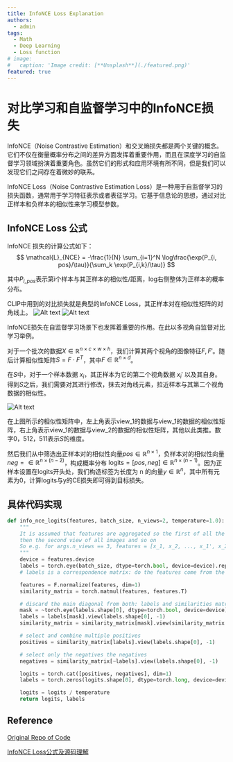 ```yaml
---
title: InfoNCE Loss Explanation
authors:
  - admin
tags:
  - Math
  - Deep Learning
  - Loss function
# image:
#   caption: 'Image credit: [**Unsplash**](./featured.png)'
featured: true
---
```


# 对比学习和自监督学习中的InfoNCE损失
InfoNCE（Noise Contrastive Estimation）和交叉熵损失都是两个关键的概念。它们不仅在衡量概率分布之间的差异方面发挥着重要作用，而且在深度学习的自监督学习领域扮演着重要角色。虽然它们的形式和应用环境有所不同，但是我们可以发现它们之间存在着微妙的联系。

InfoNCE Loss（Noise Contrastive Estimation Loss）是一种用于自监督学习的损失函数，通常用于学习特征表示或者表征学习。它基于信息论的思想，通过对比正样本和负样本的相似性来学习模型参数。

## InfoNCE Loss 公式
InfoNCE 损失的计算公式如下：
$$
\mathcal{L}_{NCE} = -\frac{1}{N} \sum_{i=1}^N \log\frac{\exp(P_{i, pos}/\tau)}{\sum_k \exp(P_{i,k}/\tau)}
$$

其中$P_{i,pos}$表示第i个样本与其正样本的相似性/距离，log右侧整体为正样本的概率分布。

CLIP中用到的对比损失就是典型的InfoNCE Loss，其正样本对在相似性矩阵的对角线上。
![Alt text](/InfoNCE_Loss/QQ_1734618945685.png)
![Alt text](/InfoNCE_Loss/QQ_1734618971678.png)

InfoNCE损失在自监督学习场景下也发挥着重要的作用。在此以多视角自监督对比学习举例。

对于一个批次的数据$X\in \mathbb{R}^{n\times c\times w\times h}$，我们计算其两个视角的图像特征$F,F'$。随后计算相似性矩阵$S = F\cdot F^T$，其中$F \in \mathbb{R}^{n\times d}$。

在$S$中，对于一个样本数据 $x_i$，其正样本为它的第二个视角数据 $x_i'$ 以及其自身。得到$S$之后，我们需要对其进行修改，抹去对角线元素，拉近样本与其第二个视角数据的相似性。

![Alt text](/InfoNCE_Loss/QQ_1734620303984.png)

在上图所示的相似性矩阵中，左上角表示view_1的数据与view_1的数据的相似性矩阵，右上角表示view_1的数据与view_2的数据的相似性矩阵，其他以此类推。数字0，512，511表示$S$的维度。

然后我们从中筛选出正样本对的相似性向量$pos \in \mathbb{R}^{n\times1}$，负样本对的相似性向量$neg = \in \mathbb{R}^{n\times (n-2)}$，构成概率分布 $\text{logits} = [pos, neg] \in \mathbb{R}^{n\times (n-1)}$。因为正样本设置在logits开头处，我们构造标签为长度为 n 的向量$y \in \mathbb{R}^n$，其中所有元素为0，计算logits与y的CE损失即可得到目标损失。

## 具体代码实现


```python
def info_nce_logits(features, batch_size, n_views=2, temperature=1.0):
    """
    It is assumed that features are aggregated so the first of all the images is first, 
    then the second view of all images and so on
    So e.g. for args.n_views == 3, features = [x_1, x_2, ..., x_1', x_2', ...,  x_1'', x_2'', ...]
    """
    device = features.device
    labels = torch.eye(batch_size, dtype=torch.bool, device=device).repeat(n_views, n_views)
    # labels is a correspondence matrix: do the features come from the same image?

    features = F.normalize(features, dim=1)
    similarity_matrix = torch.matmul(features, features.T)

    # discard the main diagonal from both: labels and similarities matrix
    mask = ~torch.eye(labels.shape[0], dtype=torch.bool, device=device) # False on the diagonal, True elsewhere
    labels = labels[mask].view(labels.shape[0], -1)
    similarity_matrix = similarity_matrix[mask].view(similarity_matrix.shape[0], -1)

    # select and combine multiple positives
    positives = similarity_matrix[labels].view(labels.shape[0], -1)

    # select only the negatives the negatives
    negatives = similarity_matrix[~labels].view(labels.shape[0], -1)

    logits = torch.cat([positives, negatives], dim=1)
    labels = torch.zeros(logits.shape[0], dtype=torch.long, device=device)

    logits = logits / temperature
    return logits, labels

```

## Reference 
[Original Repo of Code](https://github.com/grypesc/CAMP/blob/main/utils/losses.py)

[InfoNCE Loss公式及源码理解](https://blog.csdn.net/weixin_43427721/article/details/134539003)